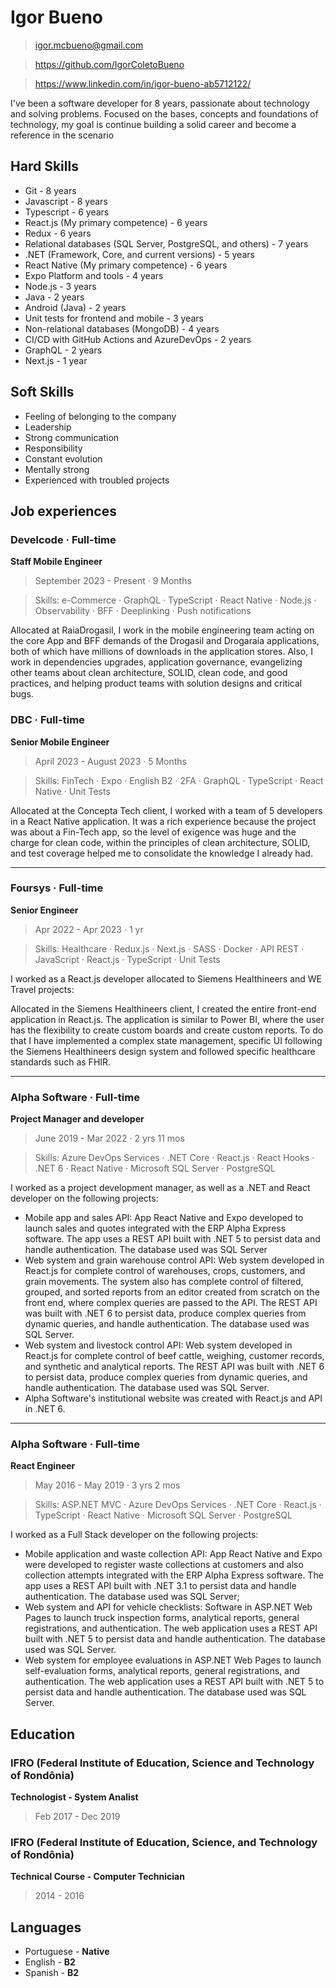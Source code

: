# Igor Bueno

> igor.mcbueno@gmail.com

> https://github.com/IgorColetoBueno

> https://www.linkedin.com/in/igor-bueno-ab5712122/

I've been a software developer for 8 years, passionate about technology and solving problems. Focused on the bases, concepts and foundations of technology, my goal is continue building a solid career and become a reference in the scenario

## Hard Skills

- Git - 8 years
- Javascript - 8 years
- Typescript - 6 years
- React.js (My primary competence) - 6 years
- Redux - 6 years
- Relational databases (SQL Server, PostgreSQL, and others) - 7 years
- .NET (Framework, Core, and current versions) - 5 years
- React Native (My primary competence) - 6 years
- Expo Platform and tools - 4 years
- Node.js - 3 years
- Java - 2 years
- Android (Java) - 2 years
- Unit tests for frontend and mobile - 3 years
- Non-relational databases (MongoDB) - 4 years
- CI/CD with GitHub Actions and AzureDevOps - 2 years
- GraphQL - 2 years
- Next.js - 1 year

## Soft Skills

- Feeling of belonging to the company
- Leadership
- Strong communication
- Responsibility
- Constant evolution
- Mentally strong
- Experienced with troubled projects

## Job experiences

### Develcode · Full-time
**Staff Mobile Engineer**
> September 2023 - Present · 9 Months

> Skills: e-Commerce · GraphQL · TypeScript · React Native · Node.js · Observability · BFF · Deeplinking · Push notifications

Allocated at RaiaDrogasil, I work in the mobile engineering team acting on the core App and BFF demands of the Drogasil and Drogaraia applications, both of which have millions of downloads in the application stores. Also, I work in dependencies upgrades, application governance, evangelizing other teams about clean architecture, SOLID, clean code, and good practices, and helping product teams with solution designs and critical bugs.

### DBC · Full-time
**Senior Mobile Engineer**
> April 2023 - August 2023 · 5 Months

> Skills: FinTech · Expo · English B2 · 2FA · GraphQL · TypeScript · React Native · Unit Tests

Allocated at the Concepta Tech client, I worked with a team of 5 developers in a React Native application. It was a rich experience because the project was about a Fin-Tech app, so the level of exigence was huge and the charge for clean code, within the principles of clean architecture, SOLID, and test coverage helped me to consolidate the knowledge I already had. 

---
### Foursys · Full-time
**Senior Engineer**
> Apr 2022 - Apr 2023 · 1 yr

> Skills: Healthcare · Redux.js · Next.js · SASS · Docker · API REST · JavaScript · React.js · TypeScript · Unit Tests

I worked as a React.js developer allocated to Siemens Healthineers and WE Travel projects:

Allocated in the Siemens Healthineers client, I created the entire front-end application in React.js. The application is similar to Power BI, where the user has the flexibility to create custom boards and create custom reports. To do that I have implemented a complex state management, specific UI following the Siemens Healthineers design system and followed specific healthcare standards such as FHIR.

---
### Alpha Software · Full-time
**Project Manager and developer**
> June 2019 - Mar 2022 · 2 yrs 11 mos

> Skills: Azure DevOps Services · .NET Core · React.js · React Hooks · .NET 6 · React Native · Microsoft SQL Server · PostgreSQL

I worked as a project development manager, as well as a .NET and React developer on the following projects:

- Mobile app and sales API: App React Native and Expo developed to launch sales and quotes integrated with the ERP Alpha Express software. The app uses a REST API built with .NET 5 to persist data and handle authentication. The database used was SQL Server
- Web system and grain warehouse control API: Web system developed in React.js for complete control of warehouses, crops, customers, and grain movements. The system also has complete control of filtered, grouped, and sorted reports from an editor created from scratch on the front end, where complex queries are passed to the API. The REST API was built with .NET 6 to persist data, produce complex queries from dynamic queries, and handle authentication. The database used was SQL Server.
- Web system and livestock control API: Web system developed in React.js for complete control of beef cattle, weighing, customer records, and synthetic and analytical reports. The REST API was built with .NET 6 to persist data, produce complex queries from dynamic queries, and handle authentication. The database used was SQL Server.
- Alpha Software's institutional website was created with React.js and API in .NET 6.

---
### Alpha Software · Full-time
**React Engineer**
> May 2016 - May 2019 · 3 yrs 2 mos

> Skills: ASP.NET MVC · Azure DevOps Services · .NET Core · React.js · TypeScript · React Native · Microsoft SQL Server · PostgreSQL

I worked as a Full Stack developer on the following projects:
- Mobile application and waste collection API: App React Native and Expo were developed to register waste collections at customers and also collection attempts integrated with the ERP Alpha Express software. The app uses a REST API built with .NET 3.1 to persist data and handle authentication. The database used was SQL Server;
- Web system and API for vehicle checklists: Software in ASP.NET Web Pages to launch truck inspection forms, analytical reports, general registrations, and authentication. The web application uses a REST API built with .NET 5 to persist data and handle authentication. The database used was SQL Server.
- Web system for employee evaluations in ASP.NET Web Pages to launch self-evaluation forms, analytical reports, general registrations, and authentication. The web application uses a REST API built with .NET 5 to persist data and handle authentication. The database used was SQL Server.

## Education

### IFRO (Federal Institute of Education, Science and Technology of Rondônia)
**Technologist - System Analist**
> Feb 2017 - Dec 2019

### IFRO (Federal Institute of Education, Science, and Technology of Rondônia)
**Technical Course - Computer Technician**
> 2014 - 2016

## Languages

- Portuguese - **Native**
- English - **B2**
- Spanish - **B2**
